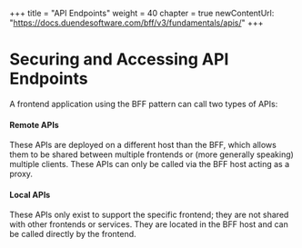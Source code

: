 +++
title = "API Endpoints"
weight = 40
chapter = true
newContentUrl: "https://docs.duendesoftware.com/bff/v3/fundamentals/apis/"
+++

# Securing and Accessing API Endpoints

A frontend application using the BFF pattern can call two types of APIs:

#### Remote APIs

These APIs are deployed on a different host than the BFF, which allows them to be shared between multiple frontends or (more generally speaking) multiple clients. These APIs can only be called via the BFF host acting as a proxy.

#### Local APIs

These APIs only exist to support the specific frontend; they are not shared with other frontends or services. They are located in the BFF host and can be called directly by the frontend.
